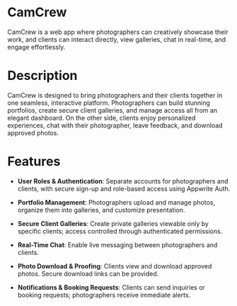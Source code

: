 # CamCrew
CamCrew is a web app where photographers can creatively showcase their work, and clients can interact directly, view galleries, chat in real-time, and engage effortlessly.

# Description

CamCrew is designed to bring photographers and their clients together in one seamless, interactive platform. Photographers can build stunning portfolios, create secure client galleries, and manage access all from an elegant dashboard. On the other side, clients enjoy personalized experiences, chat with their photographer, leave feedback, and download approved photos.

# Features

- **User Roles & Authentication**: Separate accounts for photographers and clients, with secure sign-up and role-based access using Appwrite Auth.

- **Portfolio Management**: Photographers upload and manage photos, organize them into galleries, and customize presentation.

- **Secure Client Galleries**: Create private galleries viewable only by specific clients; access controlled through authenticated permissions.

- **Real-Time Chat**: Enable live messaging between photographers and clients.

- **Photo Download & Proofing**: Clients view and download approved photos. Secure download links can be provided.

- **Notifications & Booking Requests**: Clients can send inquiries or booking requests; photographers receive immediate alerts.